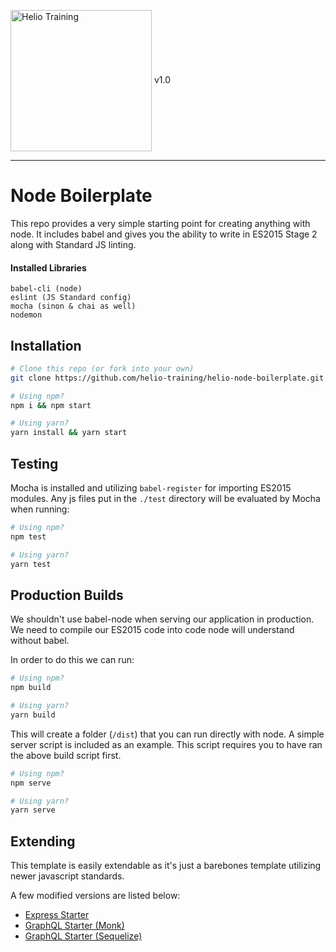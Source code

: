 <img src="http://i.imgur.com/UzC7XPe.png" alt="Helio Training" width="226" align="center"/> v1.0

---------------
# Node Boilerplate

This repo provides a very simple starting point for creating anything with node. It
includes babel and gives you the ability to write in ES2015 Stage 2 along with Standard
JS linting. 

#### Installed Libraries

```text
babel-cli (node)
eslint (JS Standard config)
mocha (sinon & chai as well)
nodemon
```

## Installation
```sh
# Clone this repo (or fork into your own)
git clone https://github.com/helio-training/helio-node-boilerplate.git node-project && cd node-project

# Using npm?
npm i && npm start

# Using yarn?
yarn install && yarn start
```

## Testing
Mocha is installed and utilizing `babel-register` for importing ES2015 modules.
Any js files put in the `./test` directory will be evaluated by Mocha when running:

```sh
# Using npm?
npm test

# Using yarn?
yarn test
```

## Production Builds
We shouldn't use babel-node when serving our application in production. We need to
compile our ES2015 code into code node will understand without babel. 

In order to do this we can run:

```sh
# Using npm?
npm build

# Using yarn?
yarn build
```

This will create a folder (`/dist`) that you can run directly with node. A simple
server script is included as an example. This script requires you to have ran the 
above build script first.

```sh
# Using npm?
npm serve

# Using yarn?
yarn serve
```

## Extending
This template is easily extendable as it's just a barebones template utilizing newer
javascript standards.

A few modified versions are listed below:

* [Express Starter]()
* [GraphQL Starter (Monk)]()
* [GraphQL Starter (Sequelize)]()

